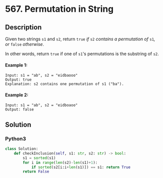 # 567. Permutation in String

## Description
Given two strings `s1` and `s2`, return `true` *if* `s2` *contains a permutation of* `s1`*, or* `false` *otherwise*.

In other words, return `true` if one of `s1`'s permutations is the substring of `s2`.

#### Example 1:
```
Input: s1 = "ab", s2 = "eidbaooo"
Output: true
Explanation: s2 contains one permutation of s1 ("ba").
```

#### Example 2:
```
Input: s1 = "ab", s2 = "eidboaoo"
Output: false
```


## Solution

### Python3
```python
class Solution:
    def checkInclusion(self, s1: str, s2: str) -> bool:
        s1 = sorted(s1)
        for i in range(len(s2)-len(s1)+1):
            if sorted(s2[i:i+len(s1)]) == s1: return True
        return False
```